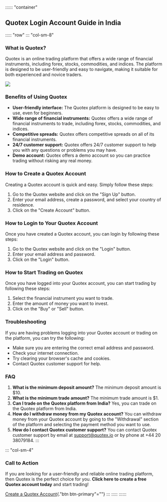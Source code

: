 :::::: \"container\"
## Quotex Login Account Guide in India

::::: \"row\"
::: \"col-sm-8\"
### What is Quotex?

Quotex is an online trading platform that offers a wide range of
financial instruments, including forex, stocks, commodities, and
indices. The platform is designed to be user-friendly and easy to
navigate, making it suitable for both experienced and novice traders.

[![](https://static.quotex.io/files/12_en/300_250.jpg)](https://traff.sbs/brokerqxlid)

### Benefits of Using Quotex

-   **User-friendly interface:** The Quotex platform is designed to be
    easy to use, even for beginners.
-   **Wide range of financial instruments:** Quotex offers a wide range
    of financial instruments to trade, including forex, stocks,
    commodities, and indices.
-   **Competitive spreads:** Quotex offers competitive spreads on all of
    its financial instruments.
-   **24/7 customer support:** Quotex offers 24/7 customer support to
    help you with any questions or problems you may have.
-   **Demo account:** Quotex offers a demo account so you can practice
    trading without risking any real money.

### How to Create a Quotex Account

Creating a Quotex account is quick and easy. Simply follow these steps:

1.  Go to the Quotex website and click on the "Sign Up" button.
2.  Enter your email address, create a password, and select your country
    of residence.
3.  Click on the "Create Account" button.

### How to Login to Your Quotex Account

Once you have created a Quotex account, you can login by following these
steps:

1.  Go to the Quotex website and click on the "Login" button.
2.  Enter your email address and password.
3.  Click on the "Login" button.

### How to Start Trading on Quotex

Once you have logged into your Quotex account, you can start trading by
following these steps:

1.  Select the financial instrument you want to trade.
2.  Enter the amount of money you want to invest.
3.  Click on the "Buy" or "Sell" button.

### Troubleshooting

If you are having problems logging into your Quotex account or trading
on the platform, you can try the following:

-   Make sure you are entering the correct email address and password.
-   Check your internet connection.
-   Try clearing your browser\'s cache and cookies.
-   Contact Quotex customer support for help.

### FAQ

1.  **What is the minimum deposit amount?** The minimum deposit amount
    is \$10.
2.  **What is the minimum trade amount?** The minimum trade amount is
    \$1.
3.  **Can I trade on the Quotex platform from India?** Yes, you can
    trade on the Quotex platform from India.
4.  **How do I withdraw money from my Quotex account?** You can withdraw
    money from your Quotex account by going to the "Withdrawal"
    section of the platform and selecting the payment method you want to
    use.
5.  **How do I contact Quotex customer support?** You can contact Quotex
    customer support by email at support@quotex.io or by phone at +44 20
    38079184.
:::

::: \"col-sm-4\"
### Call to Action

If you are looking for a user-friendly and reliable online trading
platform, then Quotex is the perfect choice for you. **Click here to
create a free Quotex account today** and start trading!

[Create a Quotex
Account](\%22https://traff.sbs/brokerqxsignup\%22){."btn
btn-primary"=""}
:::
:::::
::::::

